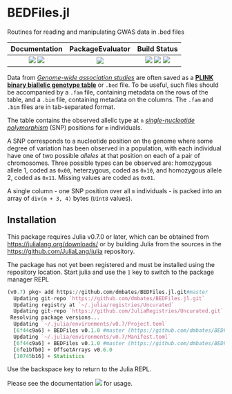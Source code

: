 # BEDFiles.jl
Routines for reading and manipulating GWAS data in .bed files

| **Documentation**                                                               | **PackageEvaluator**                                            | **Build Status**                                                                                |
|:-------------------------------------------------------------------------------:|:---------------------------------------------------------------:|:-----------------------------------------------------------------------------------------------:|
| [![][docs-stable-img]][docs-stable-url] [![][docs-latest-img]][docs-latest-url] | [![][pkg-0.7-img]][pkg-0.7-url] | [![][travis-img]][travis-url] [![][appveyor-img]][appveyor-url] [![][coveralls-img]][coveralls-url] |

Data from [*Genome-wide association studies*](https://en.wikipedia.org/wiki/Genome-wide_association_study)
are often saved as a [**PLINK binary biallelic genotype table**](https://www.cog-genomics.org/plink2/formats#bed)
or `.bed` file.
To be useful, such files should be accompanied by a `.fam` file, containing metadata on the rows of the table, and a `.bim` file,
containing metadata on the columns.
The `.fam` and `.bim` files are in tab-separated format.

The table contains the observed allelic type at `n`
[*single-nucleotide polymorphism*](https://en.wikipedia.org/wiki/Single-nucleotide_polymorphism) (SNP) positions 
for `m` individuals.

A SNP corresponds to a nucleotide position on the genome where some degree of variation has been observed in a population,
with each individual have one of two possible *alleles* at that position on each of a pair of chromosomes.
Three possible types can be observed are:
homozygous allele 1, coded as `0x00`, heterzygous, coded as `0x10`, and homozygous allele 2, coded as `0x11`.
Missing values are coded as `0x01`.

A single column - one SNP position over all `m` individuals - is packed into an
array of `div(m + 3, 4)` bytes (`UInt8` values).

## Installation

This package requires Julia v0.7.0 or later, which can be obtained from
https://julialang.org/downloads/ or by building Julia from the sources in the
https://github.com/JuliaLang/julia repository.

The package has not yet been registered and must be installed using the repository location.
Start julia and use the `]` key to switch to the package manager REPL
```julia
(v0.7) pkg> add https://github.com/dmbates/BEDFiles.jl.git#master
  Updating git-repo `https://github.com/dmbates/BEDFiles.jl.git`
  Updating registry at `~/.julia/registries/Uncurated`
  Updating git-repo `https://github.com/JuliaRegistries/Uncurated.git`
 Resolving package versions...
  Updating `~/.julia/environments/v0.7/Project.toml`
  [6f44c9a6] + BEDFiles v0.1.0 #master (https://github.com/dmbates/BEDFiles.jl.git)
  Updating `~/.julia/environments/v0.7/Manifest.toml`
  [6f44c9a6] + BEDFiles v0.1.0 #master (https://github.com/dmbates/BEDFiles.jl.git)
  [6fe1bfb0] + OffsetArrays v0.6.0
  [10745b16] + Statistics 
```

Use the backspace key to return to the Julia REPL.

Please see the documentation [![][docs-latest-img]][docs-latest-url] for usage.

[docs-latest-img]: https://img.shields.io/badge/docs-latest-blue.svg
[docs-latest-url]: https://dmbates.github.io/BEDFiles.jl/latest

[docs-stable-img]: https://img.shields.io/badge/docs-stable-blue.svg
[docs-stable-url]: https://dmbates.github.io/BEDFiles.jl/stable

[travis-img]: https://travis-ci.org/dmbates/BEDFiles.jl.svg?branch=master
[travis-url]: https://travis-ci.org/dmbates/BEDFiles.jl

[appveyor-img]: https://ci.appveyor.com/api/projects/status/bifqhte27nekp97m?svg=true
[appveyor-url]: https://ci.appveyor.com/project/dmbates/bedfiles-jl/branch/master

[coveralls-img]: https://coveralls.io/repos/github/dmbates/BEDFiles.jl/badge.svg?branch=master
[coveralls-url]: https://coveralls.io/github/dmbates/BEDFiles.jl?branch=master

[issues-url]: https://github.com/dmbates/BEDFiles.jl/issues

[pkg-0.7-img]: http://pkg.julialang.org/badges/BEDFiles_0.7.svg
[pkg-0.7-url]: http://pkg.julialang.org/?pkg=BEDFiles
